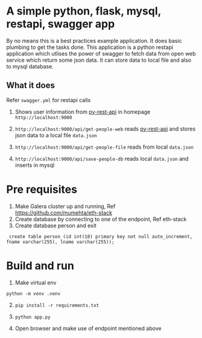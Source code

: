 # A simple python, flask, mysql, restapi, swagger app  

By no means this is a best practices example application. It does basic plumbing to get the tasks done. This application is a python restapi application which utlises the power of swagger to fetch data from open web service which return some json data. It can store data to local file and also to mysql database.

## What it does  

Refer `swagger.yml` for restapi calls  

1. Shows user information from  <a href="https://my-json-server.typicode.com/mumehta/py-rest-api">py-rest-api</a> in homepage `http://localhost:9000`

2. `http://localhost:9000/api/get-people-web` reads <a href="https://my-json-server.typicode.com/mumehta/py-rest-api">py-rest-api</a> and stores json data to a local file `data.json`  

3. `http://localhost:9000/api/get-people-file` reads from local `data.json`

4. `http://localhost:9000/api/save-people-db` reads local `data.json` and inserts in mysql


# Pre requisites
1. Make Galera cluster up and running, Ref https://github.com/mumehta/eth-stack
2. Create database by connecting to one of the endpoint, Ref eth-stack
3. Create database person and exit

```
 create table person (id int(10) primary key not null auto_increment, fname varchar(255), lname varchar(255));
```
# Build and run

1. Make virtual env

`python -m venv .venv`

2. `pip install -r requirements.txt`

2. `python app.py`

3. Open browser and make use of endpoint mentioned above

